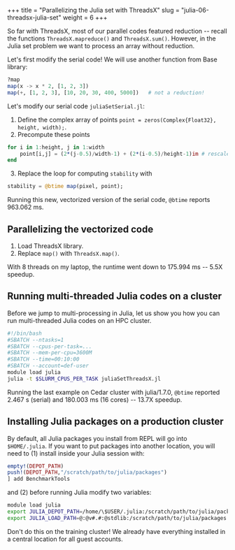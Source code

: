 +++
title = "Parallelizing the Julia set with ThreadsX"
slug = "julia-06-threadsx-julia-set"
weight = 6
+++

So far with ThreadsX, most of our parallel codes featured reduction -- recall the functions `ThreadsX.mapreduce()` and
`ThreadsX.sum()`. However, in the Julia set problem we want to process an array without reduction.

Let's first modify the serial code! We will use another function from Base library:

```jl
?map
map(x -> x * 2, [1, 2, 3])
map(+, [1, 2, 3], [10, 20, 30, 400, 5000])   # not a reduction!
```

Let's modify our serial code `juliaSetSerial.jl`:

1. Define the complex array of points `point = zeros(Complex{Float32}, height, width);`.
2. Precompute these points
```jl
for i in 1:height, j in 1:width
    point[i,j] = (2*(j-0.5)/width-1) + (2*(i-0.5)/height-1)im # rescale to -1:1 in the complex plane
end
```
3. Replace the loop for computing `stability` with
```jl
stability = @btime map(pixel, point);
```

Running this new, vectorized version of the serial code, `@btime` reports 963.062 ms.

## Parallelizing the vectorized code

1. Load ThreadsX library.
1. Replace `map()` with `ThreadsX.map()`.

With 8 threads on my laptop, the runtime went down to 175.994 ms -- 5.5X speedup.

## Running multi-threaded Julia codes on a cluster

Before we jump to multi-processing in Julia, let us show you how you can run multi-threaded Julia codes on an HPC
cluster.

```sh
#!/bin/bash
#SBATCH --ntasks=1
#SBATCH --cpus-per-task=...
#SBATCH --mem-per-cpu=3600M
#SBATCH --time=00:10:00
#SBATCH --account=def-user
module load julia
julia -t $SLURM_CPUS_PER_TASK juliaSetThreadsX.jl
```

Running the last example on Cedar cluster with julia/1.7.0, `@btime` reported 2.467 s (serial) and 180.003 ms (16 cores)
-- 13.7X speedup.

## Installing Julia packages on a production cluster

By default, all Julia packages you install from REPL will go into `$HOME/.julia`. If you want to put packages into
another location, you will need to (1) install inside your Julia session with:

```jl
empty!(DEPOT_PATH)
push!(DEPOT_PATH,"/scratch/path/to/julia/packages") 
] add BenchmarkTools
```

and (2) before running Julia modify two variables:

```sh
module load julia
export JULIA_DEPOT_PATH=/home/\$USER/.julia:/scratch/path/to/julia/packages
export JULIA_LOAD_PATH=@:@v#.#:@stdlib:/scratch/path/to/julia/packages
```

Don't do this on the training cluster! We already have everything installed in a central location for all guest
accounts.
